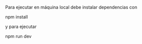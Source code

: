 Para ejecutar en máquina local debe instalar dependencias con

npm install

y para ejecutar 

npm run dev
